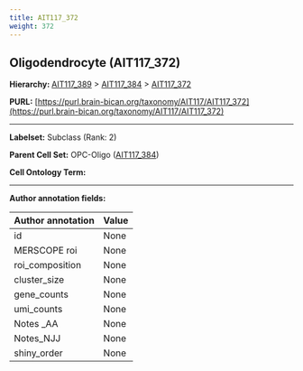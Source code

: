 ```yaml
---
title: AIT117_372
weight: 372
---
```

## Oligodendrocyte (AIT117_372)
<b>Hierarchy: </b>
[AIT117_389](../AIT117_389) >
[AIT117_384](../AIT117_384) >
[AIT117_372](../AIT117_372)

**PURL:** [https://purl.brain-bican.org/taxonomy/AIT117/AIT117_372](https://purl.brain-bican.org/taxonomy/AIT117/AIT117_372)

---


**Labelset:** Subclass (Rank: 2)

**Parent Cell Set:** OPC-Oligo ([AIT117_384](../AIT117_384))



**Cell Ontology Term:** 

[MARKER GENES.]: #


---

[TRANSFERRED ANNOTATIONS.]: #


[AUTHOR ANNOTATION FIELDS.]: #


**Author annotation fields:**

| Author annotation | Value |
|-------------------|-------|
|id|None|
|MERSCOPE roi|None|
|roi_composition|None|
|cluster_size|None|
|gene_counts|None|
|umi_counts|None|
|Notes _AA|None|
|Notes_NJJ|None|
|shiny_order|None|
